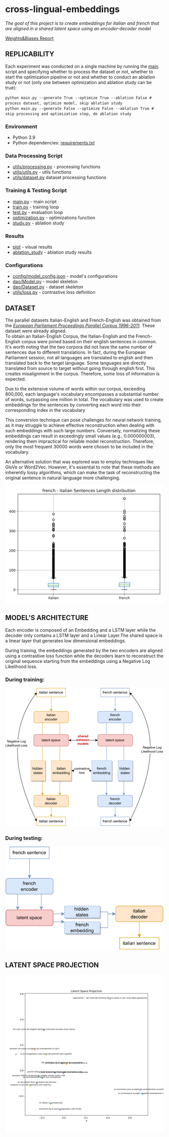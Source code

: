 # cross-lingual-embeddings

_The goal of this project is to create embeddings for italian and french that are aligned in a shared latent space using
an encoder-decoder model_

[Weights&Biases Report](https://api.wandb.ai/links/admaiora/6hb75yvs)

## **REPLICABILITY**

Each experiment was conducted on a single machine by running the [main](main.py) script and specifying whether to
process the dataset or not, whether to start the optimization pipeline or not and whether to conduct an ablation study
or not (only one between optimization and ablation study can be true):

`python main.py --generate True --optimize True --ablation False # process dataset, optimize model, skip ablation study` <br>
`python main.py --generate False --optimize False --ablation True # skip processing and optimization step, do ablation study`

### Environment

- Python 3.9
- Python dependencies: [requirements.txt](requirements.txt)

### Data Processing Script

- [utils/processing.py](utils/processing.py) - processing functions
- [utils/utils.py](utils/utils.py) - utils functions
- [utils/dataset.py](utils/dataset.py) dataset processing functions

### Training & Testing Script

- [main.py](main.py) - main script
- [train.py](train.py) - training loop
- [test.py](test.py) - evaluation loop
- [optimization.py](optimization.py) - optimizations function
- [study.py](study.py) - ablation study

### Results

- [plot](plot) - visual results
- [ablation_study](ablation_study) - ablation study results

### Configurations

- [config/model_config.json](config/model_config.json) - model's configurations
- [dao/Model.py](dao/Model.py) - model skeleton
- [dao/Dataset.py](dao/Model.py) - dataset skeleton
- [utils/loss.py](utils/loss.py) - contrastive loss definition

## **DATASET**

The parallel datasets Italian-English and French-English was obtained from the [_European Parliament Proceedings
Parallel Corpus 1996-2011_](https://www.statmt.org/europarl/). These dataset were already aligned. <br> To obtain an
Italian-English Corpus, the Italian-English and the French-English corpus were joined based on their english sentences
in common. It's worth noting that the two corpora did not have the same number of sentences due to different
translations. In fact, during the European Parliament session, not all languages are translated to english and then
translated back to the target language. Some languages are directly translated from source to target without going
through english first. This creates misalignment in the corpus. Therefore, some loss of information is expected. <br>

Due to the extensive volume of words within our corpus, exceeding 800,000, each language's vocabulary encompasses a
substantial number of words, surpassing one million in total. The vocabulary was used to create embeddings for the
sentences by converting each word into their corresponding index in the vocabulary <br>

This conversion technique can pose challenges for neural network training, as it may struggle to achieve effective
reconstruction when dealing with such embeddings with such large numbers. Conversely, normalizing these embeddings can
result in exceedingly small values (e.g., 0.000000003), rendering them impractical for reliable model reconstruction.
Therefore, only the most frequent 30000 words were chosen to be included in the vocabulary.

An alternative solution that was explored was to employ techniques like GloVe or Word2Vec.
However, it's essential to note that these methods are inherently lossy algorithms, which can make the task of
reconstructing the original sentence in natural language more challenging.

<img src="plot/fr_it_sentences_length.svg">

## **MODEL'S ARCHITECTURE**

Each encoder is composed of an Embedding and a LSTM layer while the decoder only contains a LSTM layer and a Linear
Layer.The shared space is a linear layer that generates low dimensional embeddings.<br>

During training, the embeddings generated by the two encoders are aligned using a contrastive loss function while the 
decoders learn to reconstruct the original sequence starting from the embeddings using a Negative Log Likelihood loss.
### During training:

<img src="plot/training.svg" alt="Training">

### During testing:

<img src="plot/testing.svg" alt="Testing">

## **LATENT SPACE PROJECTION**

<img src="plot/latent_space_projection.svg">

